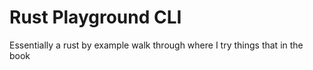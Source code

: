 Rust Playground CLI
===================

Essentially a rust by example walk through where I try things that in the book
